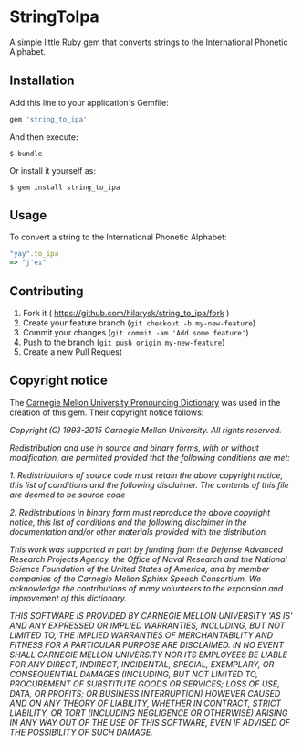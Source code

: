 # StringToIpa

A simple little Ruby gem that converts strings to the International Phonetic Alphabet. 

## Installation

Add this line to your application's Gemfile:

```ruby
gem 'string_to_ipa'
```

And then execute:

    $ bundle

Or install it yourself as:

    $ gem install string_to_ipa

## Usage

To convert a string to the International Phonetic Alphabet:

```ruby
"yay".to_ipa
=> "jˈeɪ" 
```

## Contributing

1. Fork it ( https://github.com/hilarysk/string_to_ipa/fork )
2. Create your feature branch (`git checkout -b my-new-feature`)
3. Commit your changes (`git commit -am 'Add some feature'`)
4. Push to the branch (`git push origin my-new-feature`)
5. Create a new Pull Request

## Copyright notice

The [Carnegie Mellon University Pronouncing Dictionary](http://www.speech.cs.cmu.edu/cgi-bin/cmudict) was used in the creation of this gem. Their copyright notice follows:

*Copyright (C) 1993-2015 Carnegie Mellon University. All rights reserved.*
   
*Redistribution and use in source and binary forms, with or without modification, are permitted provided that the following conditions are met:*

*1. Redistributions of source code must retain the above copyright notice, this list of conditions and the following disclaimer. The contents of this file are deemed to be source code*

*2. Redistributions in binary form must reproduce the above copyright notice, this list of conditions and the following disclaimer in the documentation and/or other materials provided with the distribution.*

*This work was supported in part by funding from the Defense Advanced Research Projects Agency, the Office of Naval Research and the National Science Foundation of the United States of America, and by member companies of the Carnegie Mellon Sphinx Speech Consortium. We acknowledge the contributions of many volunteers to the expansion and improvement of this dictionary.*

*THIS SOFTWARE IS PROVIDED BY CARNEGIE MELLON UNIVERSITY 'AS IS' AND ANY EXPRESSED OR IMPLIED WARRANTIES, INCLUDING, BUT NOT LIMITED TO, THE IMPLIED WARRANTIES OF MERCHANTABILITY AND FITNESS FOR A PARTICULAR PURPOSE ARE DISCLAIMED. IN NO EVENT SHALL CARNEGIE MELLON UNIVERSITY NOR ITS EMPLOYEES BE LIABLE FOR ANY DIRECT, INDIRECT, INCIDENTAL, SPECIAL, EXEMPLARY, OR CONSEQUENTIAL DAMAGES (INCLUDING, BUT NOT LIMITED TO, PROCUREMENT OF SUBSTITUTE GOODS OR SERVICES; LOSS OF USE, DATA, OR PROFITS; OR BUSINESS INTERRUPTION) HOWEVER CAUSED AND ON ANY THEORY OF LIABILITY, WHETHER IN CONTRACT, STRICT LIABILITY, OR TORT (INCLUDING NEGLIGENCE OR OTHERWISE) ARISING IN ANY WAY OUT OF THE USE OF THIS SOFTWARE, EVEN IF ADVISED OF THE POSSIBILITY OF SUCH DAMAGE.*